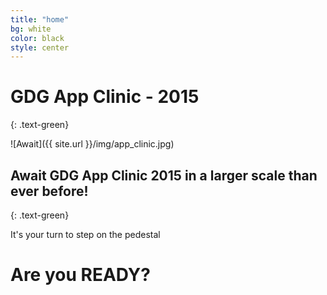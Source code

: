 ```yaml
---
title: "home"
bg: white
color: black
style: center
---
```



# **GDG** App Clinic - 2015
{: .text-green}

![Await]({{ site.url }}/img/app_clinic.jpg)

## Await GDG App Clinic 2015 in a larger scale than ever before!
{: .text-green}

It's your turn to step on the pedestal

# Are you READY?


